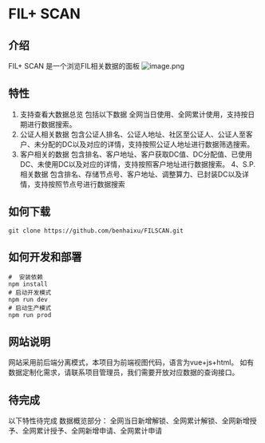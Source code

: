 # FIL+ SCAN
## 介绍
FIL+ SCAN 是一个浏览FIL相关数据的面板
![image.png](https://note.youdao.com/yws/res/11232/WEBRESOURCE3fccec0b499e7ec3d96500c09d1d93c7)
## 特性
1. 支持查看大数据总览 包括以下数据 全网当日使用、全网累计使用，支持按日期进行数据搜索。
2. 公证人相关数据 包含公证人排名、公证人地址、社区至公证人、公证人至客户、未分配的DC以及对应的详情，支持按照公证人地址进行数据筛选搜索。
3. 客户相关的数据 包含排名、客户地址、客户获取DC值、DC分配值、已使用DC、未使用DC以及对应的详情，支持按照客户地址进行数据搜索。
4、S.P.相关数据 包含排名、存储节点号、客户地址、调整算力、已封装DC以及详情，支持按照节点号进行数据搜索

## 如何下载
```
git clone https://github.com/benhaixu/FILSCAN.git
```
## 如何开发和部署
```shell
#  安装依赖
npm install 
# 启动开发模式
npm run dev
# 启动生产模式
npm run prod
```
## 网站说明
网站采用前后端分离模式，本项目为前端视图代码，语言为vue+js+html。
如有数据定制化需求，请联系项目管理员，我们需要开放对应数据的查询接口。
## 待完成
以下特性待完成
数据概览部分：
全网当日新增解锁、全网累计解锁、全网新增授予、全网累计授予、全网新增申请、全网累计申请